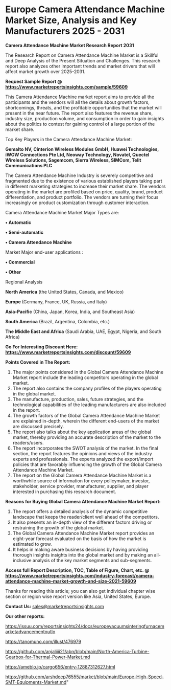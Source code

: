  # Europe Camera Attendance Machine Market Size, Analysis and Key Manufacturers 2025 - 2031

<strong>Camera Attendance Machine Market Research Report 2031</strong>

The Research Report on Camera Attendance Machine Market is a Skillful and Deep Analysis of the Present Situation and Challenges. This research report also analyzes other important trends and market drivers that will affect market growth over 2025-2031.

<strong>Request Sample Report @ <a href=https://www.marketreportsinsights.com/sample/59609>https://www.marketreportsinsights.com/sample/59609</a></strong>

This Camera Attendance Machine market report aims to provide all the participants and the vendors will all the details about growth factors, shortcomings, threats, and the profitable opportunities that the market will present in the near future. The report also features the revenue share, industry size, production volume, and consumption in order to gain insights about the politics to contest for gaining control of a large portion of the market share.

Top Key Players in the Camera Attendance Machine Market:

<strong>Gemalto NV, Cinterion Wireless Modules GmbH, Huawei Technologies, iWOW Connections Pte Ltd, Neoway Technology, Novatel, Quectel Wireless Solutions, Sagemcom, Sierra Wireless, SIMCom, Telit Communications PLC</strong>

The Camera Attendance Machine Industry is severely competitive and fragmented due to the existence of various established players taking part in different marketing strategies to increase their market share. The vendors operating in the market are profiled based on price, quality, brand, product differentiation, and product portfolio. The vendors are turning their focus increasingly on product customization through customer interaction.

Camera Attendance Machine Market Major Types are:

<strong>• Automatic

• Semi-automatic

• Camera Attendance Machine</strong>

Market Major end-user applications :

<strong>• Commercial

• Other</strong>

Regional Analysis

</u><strong><b>North America</b></strong> (the United States, Canada, and Mexico)

<strong><b>Europe </b></strong>(Germany, France, UK, Russia, and Italy)

<strong><b>Asia-Pacific</b></strong> (China, Japan, Korea, India, and Southeast Asia)

<strong><b>South America</b></strong> (Brazil, Argentina, Colombia, etc.)

<strong><b>The Middle East and Africa</b></strong> (Saudi Arabia, UAE, Egypt, Nigeria, and South Africa)

<strong>Go For Interesting Discount Here: <a href=https://www.marketreportsinsights.com/discount/59609>https://www.marketreportsinsights.com/discount/59609</a></strong>

<strong>Points Covered in The Report:</strong>
<ol>
  <li>The major points considered in the Global Camera Attendance Machine Market report include the leading competitors operating in the global market.</li>
  <li>The report also contains the company profiles of the players operating in the global market.</li>
  <li>The manufacture, production, sales, future strategies, and the technological capabilities of the leading manufacturers are also included in the report.</li>
  <li>The growth factors of the Global Camera Attendance Machine Market are explained in-depth, wherein the different end-users of the market are discussed precisely.</li>
  <li>The report also talks about the key application areas of the global market, thereby providing an accurate description of the market to the readers/users.</li>
  <li>The report incorporates the SWOT analysis of the market. In the final section, the report features the opinions and views of the industry experts and professionals. The experts analyzed the export/import policies that are favorably influencing the growth of the Global Camera Attendance Machine Market.</li>
  <li>The report on the Global Camera Attendance Machine Market is a worthwhile source of information for every policymaker, investor, stakeholder, service provider, manufacturer, supplier, and player interested in purchasing this research document.</li>
</ol>
<strong>Reasons for Buying Global Camera Attendance Machine Market Report:</strong>

<ol>
  <li>The report offers a detailed analysis of the dynamic competitive landscape that keeps the reader/client well ahead of the competitors.</li>
  <li>It also presents an in-depth view of the different factors driving or restraining the growth of the global market.</li>
  <li>The Global Camera Attendance Machine Market report provides an eight-year forecast evaluated on the basis of how the market is estimated to grow.</li>
  <li>It helps in making aware business decisions by having providing thorough insights insights into the global market and by making an all-inclusive analysis of the key market segments and sub-segments.</li>
</ol>
<strong>Access full Report Description, TOC, Table of Figure, Chart, etc. @ <a href=https://www.marketreportsinsights.com/industry-forecast/camera-attendance-machine-market-growth-and-size-2021-59609>https://www.marketreportsinsights.com/industry-forecast/camera-attendance-machine-market-growth-and-size-2021-59609</a></strong>


Thanks for reading this article; you can also get individual chapter wise section or region wise report version like Asia, United States, Europe.

<strong>Contact Us:</strong>
sales@marketreportsinsights.com

<strong>Our other reports:</strong>

<a href=https://issuu.com/reportsinsights24/docs/europevacuumsinteringfurnacemarketadvancementoutlo>https://issuu.com/reportsinsights24/docs/europevacuumsinteringfurnacemarketadvancementoutlo</a>

<a href=https://tanomuno.com/illust/476979>https://tanomuno.com/illust/476979</a>

<a href=https://github.com/anjaliiii21/abn/blob/main/North-America-Turbine-Gearbox-for-Thermal-Power-Market.md>https://github.com/anjaliiii21/abn/blob/main/North-America-Turbine-Gearbox-for-Thermal-Power-Market.md</a>

<a href=https://ameblo.jp/cargo656/entry-12887312627.html>https://ameblo.jp/cargo656/entry-12887312627.html</a>

<a href=https://github.com/arshdeep76555/market/blob/main/Europe-High-Speed-SMT-Equipments-Market.md>https://github.com/arshdeep76555/market/blob/main/Europe-High-Speed-SMT-Equipments-Market.md</a>"
